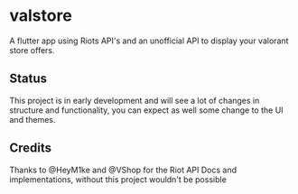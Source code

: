# valstore

A flutter app using Riots API's and an unofficial API to display your valorant store offers.

## Status

This project is in early development and will see a lot of changes in structure and
functionality, you can expect as well some change to the UI and themes.

## Credits

Thanks to @HeyM1ke and @VShop for the Riot API Docs and implementations, without this
project wouldn't be possible
